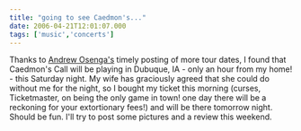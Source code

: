 ```yaml
---
title: "going to see Caedmon's..."
date: 2006-04-21T12:01:07.000
tags: ['music','concerts']
---
```


Thanks to [Andrew Osenga's](http://www.andrewosenga.com) timely posting of more tour dates, I found that Caedmon's Call will be playing in Dubuque, IA - only an hour from my home! - this Saturday night. My wife has graciously agreed that she could do without me for the night, so I bought my ticket this morning (curses, Ticketmaster, on being the only game in town! one day there will be a reckoning for your extortionary fees!) and will be there tomorrow night. Should be fun. I'll try to post some pictures and a review this weekend.
